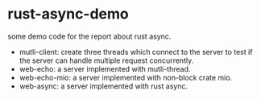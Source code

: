 # rust-async-demo

some demo code for the report about rust async.

* mutli-client: create three threads which connect to the server to test if the server can handle multiple request concurrently.
* web-echo: a server implemented with mutli-thread.
* web-echo-mio: a server implemented with non-block crate mio.
* web-async: a server implemented with rust async.
